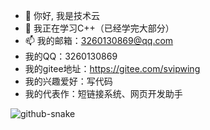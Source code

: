 - 👋 你好, 我是技术云
- 🌱 我正在学习C++（已经学完大部分）
- 📫 我的邮箱：3260130869@qq.com
- 我的QQ：3260130869
- 我的gitee地址：https://gitee.com/svipwing
- 我的兴趣爱好：写代码
- 我的代表作：短链接系统、网页开发助手

<picture>
  <source media="(prefers-color-scheme: dark)" srcset="https://raw.githubusercontent.com/svipwing/svipwing/output/github-contribution-grid-snake-dark.svg" />
  <source media="(prefers-color-scheme: light)" srcset="https://raw.githubusercontent.com/svipwing/svipwing/output/github-contribution-grid-snake.svg" />
  <img alt="github-snake" src="https://raw.githubusercontent.com/svipwing/svipwing/output/github-contribution-grid-snake.svg" />
</picture>
